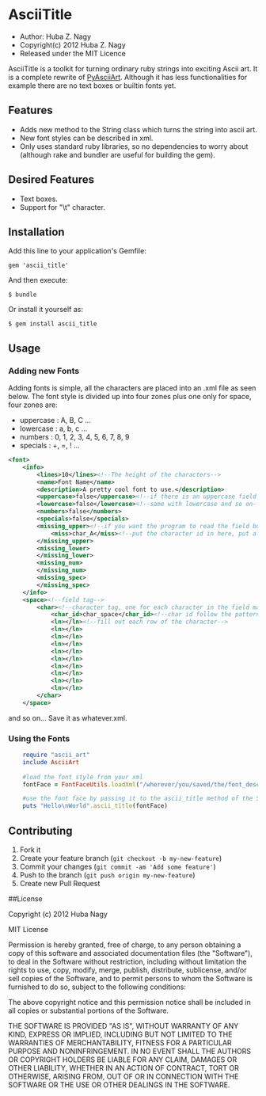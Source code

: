 # AsciiTitle

* Author: Huba Z. Nagy 
* Copyright(c) 2012 Huba Z. Nagy
* Released under the MIT Licence

AsciiTitle is a toolkit for turning ordinary ruby strings into exciting Ascii art. It is
a complete rewrite of [PyAsciiArt](http://github.com/huba/PyAsciiArt). Although it has less
functionalities for example there are no text boxes or builtin fonts yet.

## Features

* Adds new method to the String class which turns the string into ascii art.
* New font styles can be described in xml.
* Only uses standard ruby libraries, so no dependencies to worry about (although
rake and bundler are useful for building the gem).

## Desired Features

* Text boxes.
* Support for "\t" character.

## Installation

Add this line to your application's Gemfile:

    gem 'ascii_title'

And then execute:

    $ bundle

Or install it yourself as:

    $ gem install ascii_title

## Usage

### Adding new Fonts

Adding fonts is simple, all the characters are placed into
an .xml file as seen below. The font style is 
divided up into four zones plus one only for space,
four zones are:

* uppercase : A,  B, C ...
* lowercase : a, b, c ...
* numbers : 0, 1, 2, 3, 4, 5, 6, 7, 8, 9
* specials : +, =, ! ...

```xml
<font>
	<info>
		<lines>10</lines><!--The height of the characters-->
		<name>Font Name</name>
		<description>A pretty cool font to use.</description>
		<uppercase>false</uppercase><!--if there is an uppercase field or should the program just skip it-->
		<lowercase>false</lowercase><!--same with lowercase and so on-->
		<numbers>false</numbers>
		<specials>false</specials>
		<missing_upper><!--if you want the program to read the field but there are a few characters missing still-->
			<miss>char_A</miss><!--put the character id in here, put all of them into the appropriate field-->
		</missing_upper>
		<missing_lower>
		</missing_lower>
		<missing_num>
		</missing_num>
		<missing_spec>
		</missing_spec>
	</info>
	<space><!--field tag-->
		<char><!--character tag, one for each character in the field make sure you put each character into the right field-->
			<char_id>char_space</char_id><!--char id follow the pattern: char_A, char_a, char_4...-->
			<ln></ln><!--fill out each row of the character-->
			<ln></ln>
			<ln></ln>
			<ln></ln>
			<ln></ln>
			<ln></ln>
			<ln></ln>
			<ln></ln>
			<ln></ln>
			<ln></ln>
		</char>
	</space>
```
and so on... Save it as whatever.xml.

### Using the Fonts

```ruby
	require "ascii_art"
	include AsciiArt
	
	#load the font style from your xml
	fontFace = FontFaceUtils.loadXml("/wherever/you/saved/the/font_description.xml")

	#use the font face by passing it to the ascii_title method of the String class
	puts "Hello\nWorld".ascii_title(fontFace)
```

## Contributing

1. Fork it
2. Create your feature branch (`git checkout -b my-new-feature`)
3. Commit your changes (`git commit -am 'Add some feature'`)
4. Push to the branch (`git push origin my-new-feature`)
5. Create new Pull Request

##License

Copyright (c) 2012 Huba Nagy

MIT License

Permission is hereby granted, free of charge, to any person obtaining
a copy of this software and associated documentation files (the
"Software"), to deal in the Software without restriction, including
without limitation the rights to use, copy, modify, merge, publish,
distribute, sublicense, and/or sell copies of the Software, and to
permit persons to whom the Software is furnished to do so, subject to
the following conditions:

The above copyright notice and this permission notice shall be
included in all copies or substantial portions of the Software.

THE SOFTWARE IS PROVIDED "AS IS", WITHOUT WARRANTY OF ANY KIND,
EXPRESS OR IMPLIED, INCLUDING BUT NOT LIMITED TO THE WARRANTIES OF
MERCHANTABILITY, FITNESS FOR A PARTICULAR PURPOSE AND
NONINFRINGEMENT. IN NO EVENT SHALL THE AUTHORS OR COPYRIGHT HOLDERS BE
LIABLE FOR ANY CLAIM, DAMAGES OR OTHER LIABILITY, WHETHER IN AN ACTION
OF CONTRACT, TORT OR OTHERWISE, ARISING FROM, OUT OF OR IN CONNECTION
WITH THE SOFTWARE OR THE USE OR OTHER DEALINGS IN THE SOFTWARE.
